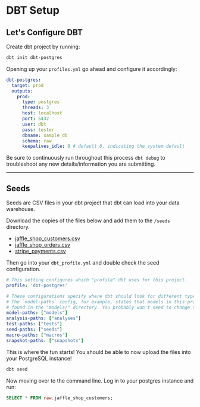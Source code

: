 # DBT Setup

## Let's Configure DBT

Create dbt project by running: 

``` bash
dbt init dbt-postgres
```

Opening up your `profiles.yml` go ahead and configure it accordingly:

``` yaml
dbt-postgres:
  target: prod
  outputs:
    prod:
      type: postgres
      threads: 3
      host: localhost
      port: 5432
      user: dbt
      pass: tester
      dbname: sample_db
      schema: raw
      keepalives_idle: 0 # default 0, indicating the system default
```

Be sure to continuously run throughout this process `dbt debug` to troubleshoot any new details/information you are submitting.

----

## Seeds

Seeds are CSV files in your dbt project that dbt can load into your data warehouse.

Download the copies of the files below and add them to the `/seeds` directory.

* [jaffle_shop_customers.csv](https://dbt-tutorial-public.s3-us-west-2.amazonaws.com/jaffle_shop_customers.csv)
* [jaffle_shop_orders.csv](https://dbt-tutorial-public.s3-us-west-2.amazonaws.com/jaffle_shop_orders.csv)
* [stripe_payments.csv](https://dbt-tutorial-public.s3-us-west-2.amazonaws.com/stripe_payments.csv)

Then go into your `dbt_profile.yml` and double check the seed configuration.

``` yaml
# This setting configures which "profile" dbt uses for this project.
profile: 'dbt-postgres'

# These configurations specify where dbt should look for different types of files.
# The `model-paths` config, for example, states that models in this project can be
# found in the "models/" directory. You probably won't need to change these!
model-paths: ["models"]
analysis-paths: ["analyses"]
test-paths: ["tests"]
seed-paths: ["seeds"]
macro-paths: ["macros"]
snapshot-paths: ["snapshots"]
```
This is where the fun starts! You should be able to now upload the files into your PostgreSQL instance!

``` bash
dbt seed
```

Now moving over to the command line. Log in to your postgres instance and run: 

``` sql
SELECT * FROM raw.jaffle_shop_customers;
```